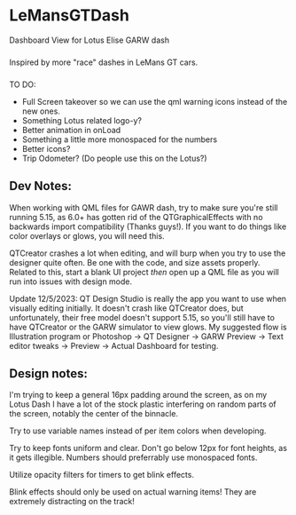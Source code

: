 # LeMansGTDash

Dashboard View for Lotus Elise GARW dash

###

Inspired by more "race" dashes in LeMans GT cars.

###

TO DO:

- Full Screen takeover so we can use the qml warning icons instead of the new ones.
- Something Lotus related logo-y?
- Better animation in onLoad
- Something a little more monospaced for the numbers
- Better icons?
- Trip Odometer? (Do people use this on the Lotus?)

## Dev Notes:

When working with QML files for GAWR dash, try to make sure you're still running 5.15, as 6.0+ has gotten rid of the QTGraphicalEffects with no backwards import compatibility (Thanks guys!). If you want to do things like color overlays or glows, you will need this.

QTCreator crashes a lot when editing, and will burp when you try to use the designer quite often. Be one with the code, and size assets properly. Related to this, start a blank UI project _then_ open up a QML file as you will run into issues with design mode.

Update 12/5/2023: QT Design Studio is really the app you want to use when visually editing initially. It doesn't crash like QTCreator does, but unfortunately, their free model doesn't support 5.15, so you'll still have to have QTCreator or the GARW simulator to view glows. My suggested flow is Illustration program or Photoshop -> QT Designer -> GARW Preview -> Text editor tweaks -> Preview -> Actual Dashboard for testing.

## Design notes:

I'm trying to keep a general 16px padding around the screen, as on my Lotus Dash I have a lot of the stock plastic interfering on random parts of the screen, notably the center of the binnacle.

Try to use variable names instead of per item colors when developing.

Try to keep fonts uniform and clear. Don't go below 12px for font heights, as it gets illegible. Numbers should preferrably use monospaced fonts.

Utilize opacity filters for timers to get blink effects.

Blink effects should only be used on actual warning items! They are extremely distracting on the track!
